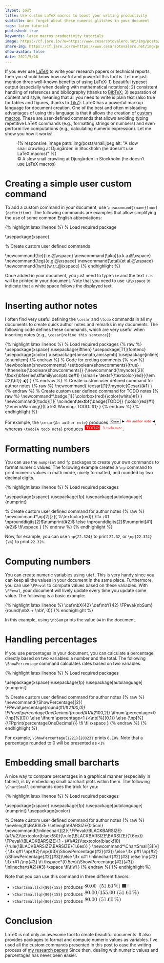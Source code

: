 ```yaml
---
layout: post
title: Use custom LaTeX macros to boost your writing productivity
subtitle: And forget about these numeric glitches in your document 
tags: latex tutorial
published: true
keywords: latex macros productivity tutorials
image: https://cf.jare.io/?u=https://www.cesarsotovalero.net/img/posts/snail.jpeg
share-img: https://cf.jare.io/?u=https://www.cesarsotovalero.net/img/posts/snail.jpeg
show-avatar: false
date: 2021/5/28
---
```


If you ever use [LaTeX](https://en.wikipedia.org/wiki/LaTeX) to write your research papers or technical reports, then you should know how useful and powerful this tool is. 
Let me just mention three well-known benefits of using LaTeX: 1) beautiful typeset output (especially when dealing with mathematical notations); 2) consistent handling of references and bibliography (thanks to [BibTeX](http://www.bibtex.org/); 3) separation of content and style, meaning that all you need to write is plain text (also true for tables and figures, thanks to [TikZ](https://en.wikipedia.org/wiki/PGF/TikZ)).
LaTeX has a powerful markup language for document creation. 
One of the best and often misleading advantages of using this language is that it allows the creation of [custom macros](https://en.wikibooks.org/wiki/LaTeX/Macros).
These are user-defined commands that allows avoiding typing repetitive LaTeX commands (e.g., formatting strings or numbers) and even perform live computations (e.g., calculating numeric expression). 
Let me show you how it works!

<figure class="jb_picture">
  {% responsive_image path: img/posts/snail.jpeg alt: "A slow snail crawling at Djurgården in Stockholm (he doesn't use LaTeX macros)" %}
  <figcaption class="stroke">
    &#169; A slow snail crawling at Djurgården in Stockholm (he doesn't use LaTeX macros)
    </figcaption>
</figure>

# Creating a simple user custom command

To add a custom command in your document, use `\newcommand{\name}[num]{definition}`. 
The following commands are examples that allow simplifying the use of some common English abbreviations:

{% highlight latex linenos %}
% Load required package

\usepackage{xspace}

% Create custom user defined commands

\newcommand{\ie}{i.e.\@\xspace}
\newcommand{\aka}{a.k.a.\@\xspace}
\newcommand{\eg}{e.g.\@\xspace}
\newcommand{\etal}{et al.\@\xspace}
\newcommand{\wrt}{w.r.t.\@\xspace}
{% endhighlight %}

Once added in your document, you just need to type `\ie` and the text `i.e.` will be printed in your document.
Note that you need to use `\@\xspace` to indicate that a white space follows the displayed text.  

# Inserting author notes

I often find very useful defining the `\cesar` and `\todo` commands in all my documents to create quick author notes and remarks in my documents.  The following code defines these commands, which are very useful when inserting notes (e.g., `\cesar{refine this sentence}`): 

{% highlight latex linenos %}
% Load required packages
{% raw %}
\usepackage{xspace}
\usepackage{ifthen}
\usepackage[T1]{fontenc}
\usepackage{xcolor}
\usepackage{amsmath,amssymb}
\usepackage[inline]{enumitem}
{% endraw %}
% Code for creting comments
{% raw %}
\newboolean{showcomments}
\setboolean{showcomments}{true}
\ifthenelse{\boolean{showcomments}}
{\newcommand{\mynote}[2]{
  \fbox{\bfseries\sffamily\scriptsize#1}
  {\small
  $\blacktriangleright$
  \textsf{\textcolor{red}{{\em #2}\bf}}
  $\blacktriangleleft$}}
}
{% endraw %}
% Create custom user defined command for author notes
{% raw %}
\newcommand{
  \cesar}[1]{\mynote{Cesar}{#1}
}
{% endraw %}
% Create custom user defined command for TODO notes
{% raw %}
\newcommand*\badge[1]{
  \colorbox{red}{\color{white}#1}
}
\newcommand{\todo}[1]{
  \noindent\textbf{\badge{TODO}} {\color{red}#1}
  \GenericWarning{}{LaTeX Warning: TODO: #1}
}
{% endraw %}
{% endhighlight %}

For example, the `\cesar{An author note}` produces <img src="../img/posts/authornote.png" height="18" border="0" alt="Comand">, whereas `\todo{A todo note}` produces <img src="../img/posts/todonote.png" height="18" border="0" alt="Comand">.

# Formatting numbers

You can use the `numprint` and `fp` packages to create your own commands to format numeric values. 
The following example creates a `\np` command to print numeric values in math mode, nicely formatted, and rounded by two decimal digits.

{% highlight latex linenos %}
% Load required packages

\usepackage{xspace}
\usepackage{fp}
\usepackage[autolanguage]{numprint}

% Create custom user defined command for author notes
{% raw %}
\newcommand*\np[2][z]{
  %\textcolor{red}{
  \ifx z#1
    \nprounddigits{2}$\numprint{#2}$
  \else
    \nprounddigits{2}$\numprint[#1]{#2}$
  \fi\xspace
}
{% endraw %}
{% endhighlight %}

Now, for example, you can use `\np{22.324}` to print `22.32`, or `\np{22.324}{\%}` to print `22.32%`. 

# Computing numbers

You can create numeric variables using `\def`.
This is very handy since you can keep all the values in your document in the same place.
Furthermore, you can use `\FPeval` to compute values based on these variables.
With `\FPeval`, your document will lively update every time you update some value.
The following is a basic example:

{% highlight latex linenos %}
\def\nbX{42}
\def\nbY{42}
\FPeval{nbSum}{round(\nbX + \nbY, 0)}
{% endhighlight %}

In this example, using `\nbSum` prints the value `84` in the document.

# Handling percentages

If you use percentages in your document, you can calculate a percentage directly based on two variables: a number and the total. The following `\ShowPercentage` command calculates rates based on two variables.

{% highlight latex linenos %}
% Load required packages

\usepackage{xspace}
\usepackage{fp}
\usepackage[autolanguage]{numprint}

% Create custom user defined command for author notes
{% raw %}
\newcommand{\ShowPercentage}[2]{
  \FPeval\percentage{round(#1/#2*100,0)}
  \FPeval\percentageOneDecimal{round(#1/#2*100,2)}
  \ifnum \percentage=0
    {\np[\%]{0}}
  \else
    \ifnum \percentage<1
      {$<$\np[\%]{0.1}}
    \else
      {\np[\%]{\FPprint{percentageOneDecimal}}}
    \fi
  \fi
  \xspace
}
{% endraw %}
{% endhighlight %}

For example, `\ShowPercentage{1221}{20023}` prints `6.10%`. 
Note that a percentage rounded to 0 will be presented as `<1%`

# Embedding small barcharts

A nice way to compare percentages in a graphical manner (especially in tables), is by embedding small barchart plots within them. The following `\ChartSmall` commands does the trick for you:  

{% highlight latex linenos %}
% Load required packages

\usepackage{xspace}
\usepackage{fp}
\usepackage[autolanguage]{numprint}
\usepackage{xcolor}

% Create custom user defined command for author notes
{% raw %}
\newlength\BARSIZE \setlength\BARSIZE{0.5cm}
\newcommand{\inlinechart}[2]{
  \FPeval{\BLACKBARSIZE}{#1/#2}\textcolor{black!80}{\rule{\BLACKBARSIZE\BARSIZE}{1.6ex}}
  \FPeval{\BLACKBARSIZE}{1 - (#1/#2)}\textcolor{black!10}{\rule{\BLACKBARSIZE\BARSIZE}{1.6ex}}
}
\newcommand*\ChartSmall[3][v]{
  \ifx q#1
    \np{#2}/\np{#3}(\ShowPercentage{#2}{#3})
  \else
    \ifx p#1
      \np{#2}(\ShowPercentage{#2}{#3})\else
    \ifx c#1
      \inlinechart{#2}{#3}
    \else
      \np{#2}
    \ifx r#1
      /\np{#3}
  \fi
  \hspace*{0.5ex}(\ShowPercentage{#2}{#3})
  \inlinechart{#2}{#3}
  \xspace
\fi\fi\fi
}
{% endraw %}
{% endhighlight %}

Note that you can use this command in three different flavors:
- `\ChartSmall[x]{80}{155}` produces <img src="../img/posts/smallshart1.png" height="18" border="0" alt="Comand">
- `\ChartSmall[q]{80}{155}` produces <img src="../img/posts/smallshart2.png" height="20" border="0" alt="Comand">
- `\ChartSmall[p]{80}{155}` produces <img src="../img/posts/smallshart3.png" height="20" border="0" alt="Comand">

# Conclusion

LaTeX is not only an awesome tool to create beautiful documents.
It also provides packages to format and compute numeric values as variables.
I've used all the custom commands presented in this post to ease the writing process of [my research papers](https://www.cesarsotovalero.net/publications)
Since then, dealing with numeric values and percentages has never been easier. 

